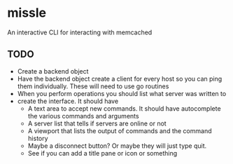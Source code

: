 # missle
An interactive CLI for interacting with memcached

## TODO

- Create a backend object
- Have the backend object create a client for every host so you can ping them individually. These will need to use go routines
- When you perform operations you should list what server was written to
- create the interface. It should have
  - A text area to accept new commands. It should have autocomplete the various commands and arguments
  - A server list that tells if servers are online or not
  - A viewport that lists the output of commands and the command history
  - Maybe a disconnect button? Or maybe they will just type quit.
  - See if you can add a title pane or icon or something

